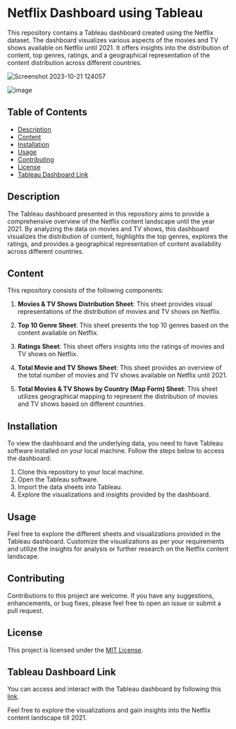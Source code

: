 # Netflix Dashboard using Tableau

This repository contains a Tableau dashboard created using the Netflix dataset. The dashboard visualizes various aspects of the movies and TV shows available on Netflix until 2021. It offers insights into the distribution of content, top genres, ratings, and a geographical representation of the content distribution across different countries. 

![Screenshot 2023-10-21 124057](https://github.com/santoshraiii/netflix-dashboad/assets/128511075/dc4a4866-a481-4195-b1ab-1946e505d68e)

![image](https://github.com/santoshraiii/netflix-dashboad/assets/128511075/39432077-71f0-49e8-b803-d972c738006e)


## Table of Contents

- [Description](#description)
- [Content](#content)
- [Installation](#installation)
- [Usage](#usage)
- [Contributing](#contributing)
- [License](#license)
- [Tableau Dashboard Link](#tableau-dashboard-link)

## Description

The Tableau dashboard presented in this repository aims to provide a comprehensive overview of the Netflix content landscape until the year 2021. By analyzing the data on movies and TV shows, this dashboard visualizes the distribution of content, highlights the top genres, explores the ratings, and provides a geographical representation of content availability across different countries. 

## Content

This repository consists of the following components:

1. **Movies & TV Shows Distribution Sheet**: This sheet provides visual representations of the distribution of movies and TV shows on Netflix.

2. **Top 10 Genre Sheet**: This sheet presents the top 10 genres based on the content available on Netflix.

3. **Ratings Sheet**: This sheet offers insights into the ratings of movies and TV shows on Netflix.

4. **Total Movie and TV Shows Sheet**: This sheet provides an overview of the total number of movies and TV shows available on Netflix until 2021.

5. **Total Movies & TV Shows by Country (Map Form) Sheet**: This sheet utilizes geographical mapping to represent the distribution of movies and TV shows based on different countries.

## Installation

To view the dashboard and the underlying data, you need to have Tableau software installed on your local machine. Follow the steps below to access the dashboard:

1. Clone this repository to your local machine.
2. Open the Tableau software.
3. Import the data sheets into Tableau.
4. Explore the visualizations and insights provided by the dashboard.

## Usage

Feel free to explore the different sheets and visualizations provided in the Tableau dashboard. Customize the visualizations as per your requirements and utilize the insights for analysis or further research on the Netflix content landscape.

## Contributing

Contributions to this project are welcome. If you have any suggestions, enhancements, or bug fixes, please feel free to open an issue or submit a pull request.

## License

This project is licensed under the [MIT License](https://opensource.org/licenses/MIT).

## Tableau Dashboard Link

You can access and interact with the Tableau dashboard by following this [link](https://public.tableau.com/shared/FGTFD9XC6?:display_count=n&:origin=viz_share_link). 

Feel free to explore the visualizations and gain insights into the Netflix content landscape till 2021.
```
